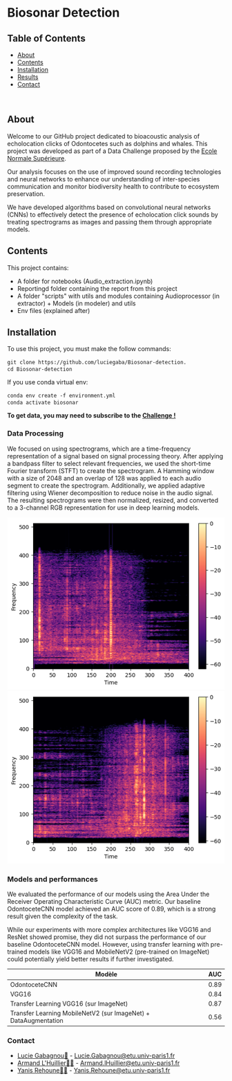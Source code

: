 # Biosonar Detection

## Table of Contents

* [About](#about)
* [Contents](#contents)
* [Installation](#installation)
* [Results](#results)
* [Contact](#contact)

<br>

## About
Welcome to our GitHub project dedicated to bioacoustic analysis of echolocation clicks of Odontocetes such as dolphins and whales. This project was developed as part of a Data Challenge proposed by the [Ecole Normale Supérieure](https://challengedata.ens.fr/participants/challenges/85/).

Our analysis focuses on the use of improved sound recording technologies and neural networks to enhance our understanding of inter-species communication and monitor biodiversity health to contribute to ecosystem preservation.

We have developed algorithms based on convolutional neural networks (CNNs) to effectively detect the presence of echolocation click sounds by treating spectrograms as images and passing them through appropriate models.

## Contents
This project contains:
- A folder for notebooks (Audio_extraction.ipynb)
- Reportingd folder containing the report from this project 
- A folder "scripts" with utils and modules containing Audioprocessor (in extractor) + Models (in modeler) and utils
- Env files (explained after)

## Installation
To use this project, you must make the follow commands:
```
git clone https://github.com/luciegaba/Biosonar-detection.
cd Biosonar-detection
```
If you use conda virtual env:
```
conda env create -f environment.yml
conda activate biosonar
```
**To get data, you may need to subscribe to the [Challenge !](https://challengedata.ens.fr/participants/challenges/85/)**



### Data Processing
 We focused on using spectrograms, which are a time-frequency representation of a signal based on signal processing theory. After applying a bandpass filter to select relevant frequencies, we used the short-time Fourier transform (STFT) to create the spectrogram. A Hamming window with a size of 2048 and an overlap of 128 was applied to each audio segment to create the spectrogram. Additionally, we applied adaptive filtering using Wiener decomposition to reduce noise in the audio signal. The resulting spectrograms were then normalized, resized, and converted to a 3-channel RGB representation for use in deep learning models.

 ![Final processed audio sample containing clic (Positive)](visuals/denoised_serie_pos.png)
![Final processed sample not containing clic (Negative)](visuals/denoised_serie_neg.png)


### Models and performances 

We evaluated the performance of our models using the Area Under the Receiver Operating Characteristic Curve (AUC) metric. Our baseline OdontoceteCNN model achieved an AUC score of 0.89, which is a strong result given the complexity of the task.

While our experiments with more complex architectures like VGG16 and ResNet showed promise, they did not surpass the performance of our baseline OdontoceteCNN model. However, using transfer learning with pre-trained models like VGG16 and MobileNetV2 (pre-trained on ImageNet) could potentially yield better results if further investigated.


| Modèle                                                          | AUC  |
|-----------------------------------------------------------------|------|
| OdontoceteCNN                                                   | 0.89 |
| VGG16                                                           | 0.84 |
| Transfer Learning VGG16 (sur ImageNet)                          | 0.87 |
| Transfer Learning MobileNetV2 (sur ImageNet) + DataAugmentation | 0.56 |

### Contact
* [Lucie Gabagnou👸](https://github.com/luciegaba) - Lucie.Gabagnou@etu.univ-paris1.fr
* [Armand L'Huillier👨‍🎓](https://github.com/armandlhuill) - Armand.lHuillier@etu.univ-paris1.fr
* [Yanis Rehoune👨‍🎓](https://github.com/Yanisreh) - Yanis.Rehoune@etu.univ-paris1.fr
